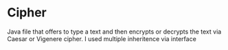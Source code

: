 # Cipher
Java file that offers to type a text and then encrypts or decrypts the text via Caesar or Vigenere cipher. I used multiple inheritence via interface
